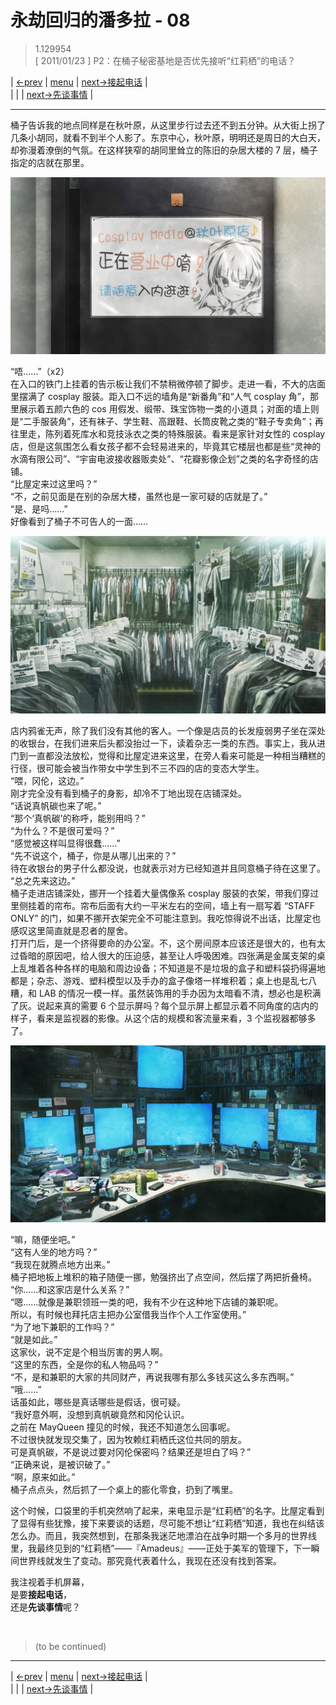 # 永劫回归的潘多拉 - 08
> 1.129954  
> [ 2011/01/23 ] P2：在桶子秘密基地是否优先接听“红莉栖”的电话？  

| [←prev](./0034) | [menu](../) | [next→接起电话](./0036) |  
|                 |             | [next→先谈事情](./0140) |

---

桶子告诉我的地点同样是在秋叶原，从这里步行过去还不到五分钟。从大街上拐了几条小胡同，就看不到半个人影了。东京中心，秋叶原，明明还是周日的大白天，却弥漫着潦倒的气氛。在这样狭窄的胡同里耸立的陈旧的杂居大楼的 7 层，桶子指定的店就在那里。  

![](../static/image/0035-1.png)

“唔……”（x2）  
在入口的铁门上挂着的告示板让我们不禁稍微停顿了脚步。走进一看，不大的店面里摆满了 cosplay 服装。距入口不远的墙角是“新番角”和“人气 cosplay 角”，那里展示着五颜六色的 cos 用假发、缎带、珠宝饰物一类的小道具；对面的墙上则是“二手服装角”，还有袜子、学生鞋、高跟鞋、长筒皮靴之类的“鞋子专卖角”；再往里走，陈列着死库水和竞技泳衣之类的特殊服装。看来是家针对女性的 cosplay 店，但是这氛围怎么看女孩子都不会轻易进来的，毕竟其它楼层也都是些“灵神的水滴有限公司”、“宇宙电波接收器贩卖处”、“花瓣影像企划”之类的名字奇怪的店铺。  
“比屋定来过这里吗？”  
“不，之前见面是在别的杂居大楼，虽然也是一家可疑的店就是了。”  
“是、是吗……”  
好像看到了桶子不可告人的一面……  

![](../static/image/0035-2.png)

店内鸦雀无声，除了我们没有其他的客人。一个像是店员的长发瘦弱男子坐在深处的收银台，在我们进来后头都没抬过一下，读着杂志一类的东西。事实上，我从进门到一直都没法放松，觉得和比屋定进来这里，在旁人看来可能是一种相当糟糕的行径，很可能会被当作带女中学生到不三不四的店的变态大学生。  
“喂，冈伦，这边。”  
刚才完全没有看到桶子的身影，却冷不丁地出现在店铺深处。  
“话说真帆碳也来了呢。”  
“那个‘真帆碳’的称呼，能别用吗？”  
“为什么？不是很可爱吗？”  
“感觉被这样叫显得很蠢……”  
“先不说这个，桶子，你是从哪儿出来的？”  
待在收银台的男子什么都没说，也就表示对方已经知道并且同意桶子待在这里了。  
“总之先来这边。”  
桶子走进店铺深处，挪开一个挂着大量偶像系 cosplay 服装的衣架，带我们穿过里侧挂着的帘布。帘布后面有大约一平米左右的空间，墙上有一扇写着 “STAFF ONLY” 的门，如果不挪开衣架完全不可能注意到。我吃惊得说不出话，比屋定也感叹这里简直就是忍者的屋舍。  
打开门后，是一个挤得要命的办公室。不，这个房间原本应该还是很大的，也有太过昏暗的原因吧，给人很大的压迫感，甚至让人呼吸困难。四张满是金属支架的桌上乱堆着各种各样的电脑和周边设备；不知道是不是垃圾的盒子和塑料袋扔得遍地都是；杂志、游戏、塑料模型以及手办的盒子像塔一样堆积着；桌上也是乱七八糟，和 LAB 的情况一模一样。虽然装饰用的手办因为太暗看不清，想必也是积满了灰。说起来真的需要 6 个显示屏吗？每个显示屏上都显示着不同角度的店内的样子，看来是监视器的影像。从这个店的规模和客流量来看，3 个监视器都够多了。  

![](../static/image/0035-3.png)

“嘛，随便坐吧。”  
“这有人坐的地方吗？”  
“我现在就腾点地方出来。”  
桶子把地板上堆积的箱子随便一挪，勉强挤出了点空间，然后摆了两把折叠椅。  
“你……和这家店是什么关系？”  
“嗯……就像是兼职领班一类的吧，我有不少在这种地下店铺的兼职呢。  
 所以，有时候也拜托店主把办公室借我当作个人工作室使用。”  
“为了地下兼职的工作吗？”  
“就是如此。”  
这家伙，说不定是个相当厉害的男人啊。  
“这里的东西，全是你的私人物品吗？”  
“不，是和兼职的大家的共同财产，再说我哪有那么多钱买这么多东西啊。”  
“哦……”  
话虽如此，哪些是真话哪些是假话，很可疑。  
“我好意外啊，没想到真帆碳竟然和冈伦认识。  
 之前在 MayQueen 撞见的时候，我还不知道怎么回事呢。  
 不过很快就发现交集了，因为牧赖红莉栖氏这位共同的朋友。  
 可是真帆碳，不是说过要对冈伦保密吗？结果还是坦白了吗？”  
“正确来说，是被识破了。”  
“啊，原来如此。”  
桶子点点头，然后抓了一个桌上的膨化零食，扔到了嘴里。  

这个时候，口袋里的手机突然响了起来，来电显示是“红莉栖”的名字。比屋定看到了显得有些犹豫，接下来要谈的话题，尽可能不想让“红莉栖”知道，我也在纠结该怎么办。而且，我突然想到，在那条我迷茫地漂泊在战争时期一个多月的世界线里，我最终见到的“红莉栖”——『Amadeus』——正处于美军的管理下，下一瞬间世界线就发生了变动。那究竟代表着什么，我现在还没有找到答案。  

我注视着手机屏幕，  
是要**接起电话**，  
还是**先谈事情**呢？  


<br/>

> (to be continued)
---

| [←prev](./0034) | [menu](../) | [next→接起电话](./0036) |  
|                 |             | [next→先谈事情](./0140) |
